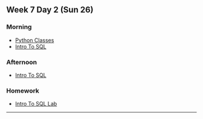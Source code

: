 ## Week 7 Day 2 (Sun 26)

### Morning

- [Python Classes][1]
- [Intro To SQL][2]



### Afternoon

- [Intro To SQL][2]


### Homework

- [Intro To SQL Lab][3]


[1]: ./python-classes/
[2]: ./intro-to-sql/
[3]: ./intro-to-sql-lab/


---
